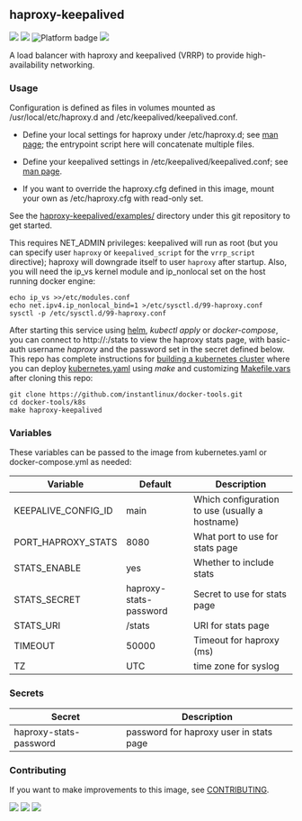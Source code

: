 ## haproxy-keepalived
[![](https://img.shields.io/docker/v/instantlinux/haproxy-keepalived?sort=date)](https://hub.docker.com/r/instantlinux/haproxy-keepalived/tags "Version badge") [![](https://img.shields.io/docker/image-size/instantlinux/haproxy-keepalived?sort=date)](https://github.com/instantlinux/docker-tools/tree/main/images/haproxy-keepalived "Image badge") ![](https://img.shields.io/badge/platform-amd64%20arm64%20arm%2Fv6%20arm%2Fv7-blue "Platform badge") [![](https://img.shields.io/badge/dockerfile-latest-blue)](https://gitlab.com/instantlinux/docker-tools/-/blob/main/images/haproxy-keepalived/Dockerfile "dockerfile")


A load balancer with haproxy and keepalived (VRRP) to provide high-availability networking.

### Usage

Configuration is defined as files in volumes mounted as
/usr/local/etc/haproxy.d and /etc/keepalived/keepalived.conf.

* Define your local settings for haproxy under /etc/haproxy.d; see [man page](https://cbonte.github.io/haproxy-dconv/1.8/configuration.html); the entrypoint script here will concatenate multiple files.

* Define your keepalived settings in /etc/keepalived/keepalived.conf; see [man page](https://www.mankier.com/5/keepalived.conf).

* If you want to override the haproxy.cfg defined in this image, mount your own as /etc/haproxy.cfg with read-only set.

See the [haproxy-keepalived/examples/](https://github.com/instantlinux/docker-tools/blob/main/images/haproxy-keepalived/examples) directory under this git repository to get started.

This requires NET_ADMIN privileges: keepalived will run as root (but you can specify user `haproxy` or `keepalived_script` for the `vrrp_script` directive); haproxy will downgrade itself to user `haproxy` after startup. Also, you will need the ip_vs kernel module and ip_nonlocal set on the host running docker engine:
```
echo ip_vs >>/etc/modules.conf
echo net.ipv4.ip_nonlocal_bind=1 >/etc/sysctl.d/99-haproxy.conf
sysctl -p /etc/sysctl.d/99-haproxy.conf
```

After starting this service using [helm](https://github.com/instantlinux/docker-tools/tree/main/images/haproxy-keepalived/helm), _kubectl apply_ or _docker-compose_, you can connect to http://<host>:<port>/stats to view the haproxy stats page, with basic-auth username _haproxy_ and the password set in the secret defined below. This repo has complete instructions for
[building a kubernetes cluster](https://github.com/instantlinux/docker-tools/blob/main/k8s/README.md) where you can deploy [kubernetes.yaml](https://github.com/instantlinux/docker-tools/blob/main/images/haproxy-keepalived/kubernetes.yaml) using _make_ and customizing [Makefile.vars](https://github.com/instantlinux/docker-tools/blob/main/k8s/Makefile.vars) after cloning this repo:
~~~
git clone https://github.com/instantlinux/docker-tools.git
cd docker-tools/k8s
make haproxy-keepalived
~~~

### Variables

These variables can be passed to the image from kubernetes.yaml or docker-compose.yml as needed:

| Variable | Default | Description |
| -------- | ------- | ----------- |
|KEEPALIVE_CONFIG_ID| main | Which configuration to use (usually a hostname) |
|PORT_HAPROXY_STATS| 8080 | What port to use for stats page |
|STATS_ENABLE| yes | Whether to include stats | 
|STATS_SECRET|haproxy-stats-password | Secret to use for stats page |
|STATS_URI|/stats| URI for stats page |
|TIMEOUT|50000| Timeout for haproxy (ms)|
| TZ | UTC | time zone for syslog |

### Secrets

| Secret | Description |
| ------ | ----------- |
| haproxy-stats-password | password for haproxy user in stats page |

### Contributing

If you want to make improvements to this image, see [CONTRIBUTING](https://github.com/instantlinux/docker-tools/blob/main/CONTRIBUTING.md).

[![](https://img.shields.io/badge/license-GPL--2.0-red.svg)](https://choosealicense.com/licenses/gpl-2.0/ "License badge") [![](https://img.shields.io/badge/code-haproxy%2Fhaproxy-blue.svg)](https://github.com/haproxy/haproxy "Code repo") [![](https://img.shields.io/badge/code-acassen%2Fkeepalived-blue.svg)](https://github.com/acassen/keepalived "Code repo")

